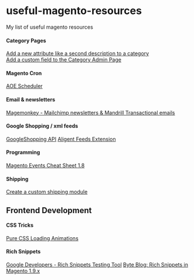 # useful-magento-resources
My list of useful magento resources

#### Category Pages
[Add a new attribute like a second description to a category](http://www.atwix.com/magento/add-category-attribute/)<br />
[Add a custom field to the Category Admin Page](http://www.marketingadept.com/blog/magento-developers-add-a-custom-field-to-the-category-admin-page/)

#### Magento Cron
[AOE Scheduler](https://github.com/AOEpeople/Aoe_Scheduler)

#### Email & newsletters
[Magemonkey - Mailchimp newsletters & Mandrill Transactional emails](https://github.com/ebizmarts/magemonkey)

#### Google Shopping / xml feeds
[GoogleShopping API](https://github.com/bluevisiontec/GoogleShoppingApi)
[Aligent Feeds Extension](https://github.com/aligent/Aligent_Feeds)

#### Programming
[Magento Events Cheat Sheet 1.8](https://www.nicksays.co.uk/magento-events-cheat-sheet-1-8/)

#### Shipping
[Create a custom shipping module](http://www.smashingmagazine.com/2014/01/15/create-custom-shipping-methods-magento/)

## Frontend Development

#### CSS Tricks
[Pure CSS Loading Animations](http://connoratherton.com/loaders)<br />

#### Rich Snippets
[Google Developers - Rich Snippets Testing Tool](https://developers.google.com/structured-data/testing-tool/) 
[Byte Blog: Rich Snippets in Magento 1.9.x](https://www.byte.nl/blog/rich-snippets-magento-1-9-x/)
